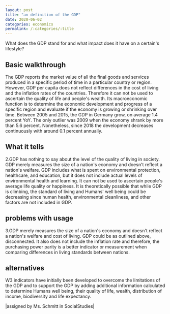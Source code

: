 ```yaml
---
layout: post
title: "an definition of the GDP"
date: 2020-06-02
categories: economics
permalink: /:categories/:title
---
```




What does the GDP stand for and what impact does it have on a certain's lifestyle?

## Basic walkthrough

The GDP reports the market value of all the final goods and services produced in a specific period of time in a particular country or region. However, GDP per capita does not reflect differences in the cost of living and the inflation rates of the countries. Therefore it can not be used to ascertain the quality of life and people's wealth. Its macroeconomic function is to determine the economic development and progress of a specific region and evaluate if the economy is growing or shrinking over time. Between 2005 and 2015, the GDP in Germany grow, on average 1.4 percent YoY. The only outlier was 2009 when the economy shrank by more than 5.6 percent. Nonetheless, since 2018 the development decreases continuously with around 0.1 percent annually.

## What it tells

2.GDP has nothing to say about the level of the quality of living in society. GDP merely measures the size of a nation's economy and doesn't reflect a nation's welfare. GDP includes what is spent on environmental protection, healthcare, and education, but it does not include actual levels of environmental health and learning. It can not be used to ascertain people's average life quality or happiness. It is theoretically possible that while GDP is climbing, the standard of living and Humans' well being could be decreasing since human health, environmental cleanliness, and other factors are not included in GDP.

## problems with usage

3.GDP merely measures the size of a nation's economy and doesn't reflect a nation's welfare and cost of living. GDP could be as outlined above, disconnected. It also does not include the inflation rate and therefore, the purchasing power parity is a better indicator or measurement when comparing differences in living standards between nations.

## alternatives 

W3 indicators have initially been developed to overcome the limitations of the GDP and to support the GDP by adding additional information calculated to determine Humans well being, their quality of life, wealth, distribution of income, biodiversity and life expectancy.

|assigned by Ms. Schmitt in SocialStudies|
